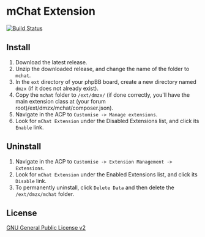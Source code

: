 # mChat Extension

[![Build Status](https://travis-ci.org/dmzx/mChat-Extension.svg?branch=master)](https://travis-ci.org/dmzx/mChat-Extension)

## Install

1. Download the latest release.
2. Unzip the downloaded release, and change the name of the folder to `mchat`.
3. In the `ext` directory of your phpBB board, create a new directory named `dmzx` (if it does not already exist).
4. Copy the `mchat` folder to `/ext/dmzx/` (if done correctly, you'll have the main extension class at (your forum root)/ext/dmzx/mchat/composer.json).
5. Navigate in the ACP to `Customise -> Manage extensions`.
6. Look for `mChat Extension` under the Disabled Extensions list, and click its `Enable` link.

## Uninstall

1. Navigate in the ACP to `Customise -> Extension Management -> Extensions`.
2. Look for `mChat Extension` under the Enabled Extensions list, and click its `Disable` link.
3. To permanently uninstall, click `Delete Data` and then delete the `/ext/dmzx/mchat` folder.

## License
[GNU General Public License v2](http://opensource.org/licenses/GPL-2.0)
